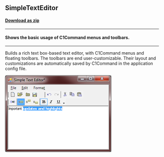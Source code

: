 ## SimpleTextEditor
#### [Download as zip](https://minhaskamal.github.io/DownGit/#/home?url=https://github.com/GrapeCity/ComponentOne-WinForms-Samples/tree/master/NetFramework\Command\VB\SimpleTextEditor)
____
#### Shows the basic usage of C1Command menus and toolbars.
____
Builds a rich text box-based text editor, with C1Command menus and floating toolbars.
The toolbars are end user-customizable.
Their layout and customizations are automatically saved by C1Command in the application config file.

![screenshot](screenshot.png)
